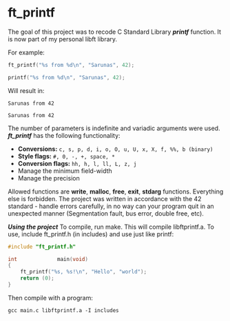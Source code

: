 # ft_printf

The goal of this project was to recode C Standard Library ***printf*** function. It is now part of my personal libft library.

For example:
```c
ft_printf("%s from %d\n", "Sarunas", 42);
```
```c
printf("%s from %d\n", "Sarunas", 42);
```

Will result in:
```
Sarunas from 42
```
```
Sarunas from 42
```

The number of parameters is indefinite and variadic arguments were used. ***ft_printf*** has the following functionality:

* **Conversions:** ```c, s, p, d, i, o, O, u, U, x, X, f, %%, b (binary)```
* **Style flags:** ```#, 0, -, +, space, *```
* **Conversion flags:** ```hh, h, l, ll, L, z, j```
* Manage the minimum field-width
* Manage the precision

Allowed functions are **write**, **malloc**, **free**, **exit**, **stdarg** functions. Everything else is forbidden. The project was written in accordance with the 42 standard - handle errors carefully,  in no way can your program quit in an unexpected manner (Segmentation fault, bus error, double free, etc).

***Using the project***
To compile, run make. This will compile libftprintf.a. To use, include ft_printf.h (in includes) and use just like printf:

```c
#include "ft_printf.h"

int				main(void)
{
	ft_printf("%s, %s!\n", "Hello", "world");
	return (0);
}
```
Then compile with a program:
```
gcc main.c libftprintf.a -I includes
```
<!--stackedit_data:
eyJoaXN0b3J5IjpbNDgwOTI0MDg3LDI0OTQ5NjY4OF19
-->